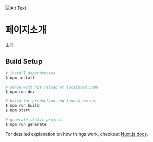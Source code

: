 ![Alt Text](https://github.com/rubystarashe/nuxt-vuex-localstorage/blob/master/localstorage.gif) 
# 페이지소개
소개

## Build Setup

``` bash
# install dependencies
$ npm install

# serve with hot reload at localhost:3000
$ npm run dev

# build for production and launch server
$ npm run build
$ npm start

# generate static project
$ npm run generate
```

For detailed explanation on how things work, checkout [Nuxt.js docs](https://nuxtjs.org).
